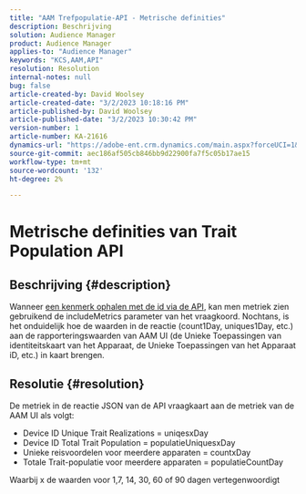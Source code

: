 ```yaml
---
title: "AAM Trefpopulatie-API - Metrische definities"
description: Beschrijving
solution: Audience Manager
product: Audience Manager
applies-to: "Audience Manager"
keywords: "KCS,AAM,API"
resolution: Resolution
internal-notes: null
bug: false
article-created-by: David Woolsey
article-created-date: "3/2/2023 10:18:16 PM"
article-published-by: David Woolsey
article-published-date: "3/2/2023 10:30:42 PM"
version-number: 1
article-number: KA-21616
dynamics-url: "https://adobe-ent.crm.dynamics.com/main.aspx?forceUCI=1&pagetype=entityrecord&etn=knowledgearticle&id=85960b1a-48b9-ed11-83fe-6045bd006d92"
source-git-commit: aec186af505cb846bb9d22900fa7f5c05b17ae15
workflow-type: tm+mt
source-wordcount: '132'
ht-degree: 2%

---
```


# Metrische definities van Trait Population API

## Beschrijving {#description}

Wanneer [een kenmerk ophalen met de id via de API](https://bank.demdex.com/portal/swagger/index.html#/Traits%20API/get_traits__sid_), kan men metriek zien gebruikend de includeMetrics parameter van het vraagkoord. Nochtans, is het onduidelijk hoe de waarden in de reactie (count1Day, uniques1Day, etc.) aan de rapporteringswaarden van AAM UI (de Unieke Toepassingen van identiteitskaart van het Apparaat, de Unieke Toepassingen van het Apparaat iD, etc.) in kaart brengen. 

## Resolutie {#resolution}


De metriek in de reactie JSON van de API vraagkaart aan de metriek van de AAM UI als volgt:

- Device ID Unique Trait Realizations = uniqesxDay
- Device ID Total Trait Population = populatieUniquesxDay
- Unieke reisvoordelen voor meerdere apparaten = countxDay
- Totale Trait-populatie voor meerdere apparaten = populatieCountDay


Waarbij x de waarden voor 1,7, 14, 30, 60 of 90 dagen vertegenwoordigt

